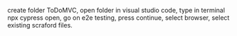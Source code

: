 create folder ToDoMVC,
open folder in visual studio code,
type in terminal npx cypress open,
go on e2e testing,
press continue,
select browser,
select existing scraford files.
